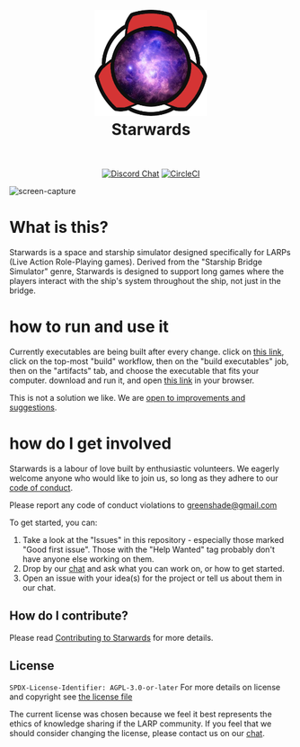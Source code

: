 <h1 align="center">
  <br>
  <img src="static/images/starwards-logo.webp" alt="logo" width="200">
  <br>
  Starwards
  <br>
  <br>
</h1>

<p align="center">
  <a href="https://discord.gg/p56nSVEjdb"><img alt="Discord Chat" src="https://img.shields.io/discord/843041591772971028?color=5865F2&label=discord&style=flat-square"></a>
  <a href="https://circleci.com/gh/starwards/starwards/tree/master"><img alt="CircleCI" src="https://circleci.com/gh/starwards/starwards/tree/master.svg?style=svg"></a>

</p>

![screen-capture](https://user-images.githubusercontent.com/6019373/172685031-e3bf9db0-268a-41a6-81e2-a5e74dbbc464.gif)

# What is this?

Starwards is a space and starship simulator designed specifically for LARPs (Live Action Role-Playing games). Derived from the "Starship Bridge Simulator" genre, Starwards is designed to support long games where the players interact with the ship's system throughout the ship, not just in the bridge.

# how to run and use it

Currently executables are being built after every change. 
click on [this link](https://app.circleci.com/pipelines/github/starwards/starwards?branch=master&filter=build&status=none&status=success), click on the top-most "build" workflow, then on the "build executables" job, then on the "artifacts" tab, and choose the executable that fits your computer. 
download and run it, and open [this link](http://http://localhost/) in your browser.

This is not a solution we like. We are [open to improvements and suggestions](https://github.com/starwards/starwards/issues/832).

# how do I get involved

Starwards is a labour of love built by enthusiastic volunteers. We eagerly welcome anyone who would like to join us, so long as they adhere to our [code of conduct](CODE_OF_CONDUCT.md).

Please report any code of conduct violations to [greenshade@gmail.com](mailto:greenshade@gmail.com)

To get started, you can:

1. Take a look at the "Issues" in this repository - especially those marked "Good first issue". Those with the "Help Wanted" tag probably don't have anyone else working on them.
2. Drop by our [chat](https://discord.gg/p56nSVEjdb) and ask what you can work on, or how to get started.
3. Open an issue with your idea(s) for the project or tell us about them in our chat.

## How do I contribute?

Please read [Contributing to Starwards](CONTRIBUTING.md) for more details.

## License

`SPDX-License-Identifier: AGPL-3.0-or-later`
For more details on license and copyright see [the license file](LICENSE.md)

The current license was chosen because we feel it best represents the ethics of knowledge sharing if the LARP community. If you feel that we should consider changing the license, please contact us on our [chat](https://discord.gg/p56nSVEjdb).
